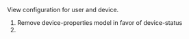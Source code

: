 
View configuration for user and device.



1. Remove device-properties model in favor of device-status
2. 